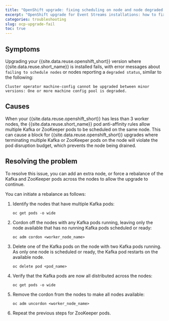 ```yaml
---
title: "OpenShift upgrade: fixing scheduling on node and node degraded errors"
excerpt: "OpenShift upgrade for Event Streams installations: how to fix failed to schedule on nodes and node degraded errors."
categories: troubleshooting
slug: ocp-upgrade-fail
toc: true
---
```


## Symptoms

Upgrading your {{site.data.reuse.openshift_short}} version where {{site.data.reuse.short_name}} is installed fails, with error messages about `failing to schedule nodes` or nodes reporting a `degraded status`, similar to the following:

```
Cluster operator machine-config cannot be upgraded between minor versions: One or more machine config pool is degraded.
```

## Causes

When your {{site.data.reuse.openshift_short}} has less than 3 worker nodes, the {{site.data.reuse.short_name}} pod anti-affinity rules allow multiple Kafka or ZooKeeper pods to be scheduled on the same node. This can cause a block for {{site.data.reuse.openshift_short}} upgrades where terminating multiple Kafka or ZooKeeper pods on the node will violate the pod disruption budget, which prevents the node being drained.

## Resolving the problem

To resolve this issue, you can add an extra node, or force a rebalance of the Kafka and ZooKeeper pods across the nodes to allow the upgrade to continue.

You can initiate a rebalance as follows:

1. Identify the nodes that have multiple Kafka pods:

   `oc get pods -o wide`

2. Cordon off the nodes with any Kafka pods running, leaving only the node available that has no running Kafka pods scheduled or ready:

   `oc adm cordon <worker_node_name>`

3. Delete one of the Kafka pods on the node with two Kafka pods running. As only one node is scheduled or ready, the Kafka pod restarts on the available node.

   `oc delete pod <pod_name>`

4. Verify that the Kafka pods are now all distributed across the nodes:

   `oc get pods -o wide`

5. Remove the cordon from the nodes to make all nodes available:

   `oc adm uncordon <worker_node_name>`

6. Repeat the previous steps for ZooKeeper pods.
